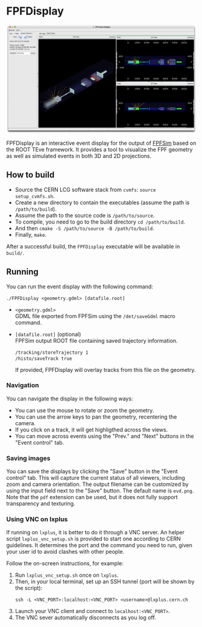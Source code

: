 # FPFDisplay

![Example of FPFDisplay in action](numu_display.png)

FPFDisplay is an interactive event display for the output of [FPFSim](https://github.com/FPFSoftware/FPFSim) based on the ROOT TEve framework.
It provides a tool to visualize the FPF geometry as well as simulated events in both 3D and 2D projections.

## How to build

- Source the CERN LCG software stack from `cvmfs`: `source setup_cvmfs.sh`.
- Create a new directory to contain the executables (assume the path is `/path/to/build`).
- Assume the path to the source code is `/path/to/source`.
- To compile, you need to go to the build directory `cd /path/to/build`.
- And then `cmake -S /path/to/source -B /path/to/build`.
- Finally, `make`.

After a successful build, the `FPFDisplay` executable will be available in `build/`.

## Running

You can run the event display with the following command:
```
./FPFDisplay <geometry.gdml> [datafile.root]
```
- `<geometry.gdml>`  
  GDML file exported from FPFSim using the `/det/saveGdml` macro command.

- `[datafile.root]` (optional)  
  FPFSim output ROOT file containing saved trajectory information.
  ```
  /tracking/storeTrajectory 1
  /histo/saveTrack true
  ```
  If provided, FPFDisplay will overlay tracks from this file on the geometry.

### Navigation

You can navigate the display in the following ways:
- You can use the mouse to rotate or zoom the geometry. 
- You can use the arrow keys to pan the geometry, recentering the camera.
- If you click on a track, it will get highligthed across the views.
- You can move across events using the "Prev." and "Next" buttons in the "Event control" tab.

### Saving images

You can save the displays by clicking the "Save" button in the "Event control" tab.
This will capture the current status of all viewers, including zoom and camera orientation.
The output filename can be customized by using the input field next to the "Save" button.
The default name is `evd.png`. 
Note that the `pdf` extension can be used, but it does not fully support transparency and texturing.

### Using VNC on lxplus

If running on `lxplus`, it is better to do it through a VNC server.
An helper script `lxplus_vnc_setup.sh` is provided to start one according to CERN guidelines.
It determines the port and the command you need to run, given your user id to avoid clashes with other people.

Follow the on-screen instructions, for example:
1. Run `lxplus_vnc_setup.sh` once on `lxplus`.
2. Then, in your local terminal, set up an SSH tunnel (port will be shown by the script):  
   ```
   ssh -L <VNC_PORT>:localhost:<VNC_PORT> <username>@lxplus.cern.ch
   ```
3. Launch your VNC client and connect to `localhost:<VNC_PORT>`.
4. The VNC sever automatically disconnects as you log off. 
